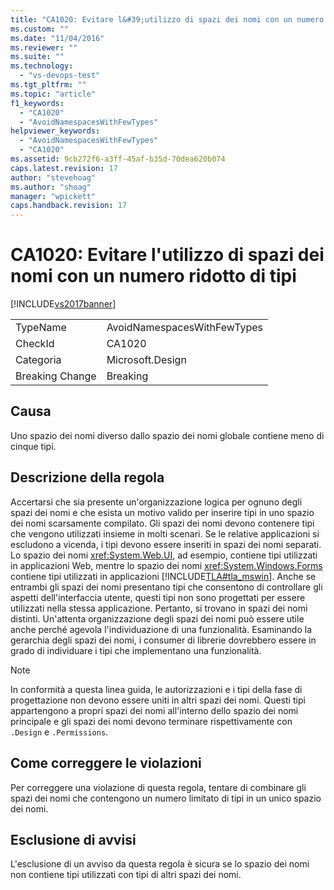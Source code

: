 ```yaml
---
title: "CA1020: Evitare l&#39;utilizzo di spazi dei nomi con un numero ridotto di tipi | Microsoft Docs"
ms.custom: ""
ms.date: "11/04/2016"
ms.reviewer: ""
ms.suite: ""
ms.technology: 
  - "vs-devops-test"
ms.tgt_pltfrm: ""
ms.topic: "article"
f1_keywords: 
  - "CA1020"
  - "AvoidNamespacesWithFewTypes"
helpviewer_keywords: 
  - "AvoidNamespacesWithFewTypes"
  - "CA1020"
ms.assetid: 9cb272f6-a3ff-45af-b35d-70dea620b074
caps.latest.revision: 17
author: "stevehoag"
ms.author: "shoag"
manager: "wpickett"
caps.handback.revision: 17
---
```

# CA1020: Evitare l&#39;utilizzo di spazi dei nomi con un numero ridotto di tipi
[!INCLUDE[vs2017banner](../code-quality/includes/vs2017banner.md)]

|||  
|-|-|  
|TypeName|AvoidNamespacesWithFewTypes|  
|CheckId|CA1020|  
|Categoria|Microsoft.Design|  
|Breaking Change|Breaking|  
  
## Causa  
 Uno spazio dei nomi diverso dallo spazio dei nomi globale contiene meno di cinque tipi.  
  
## Descrizione della regola  
 Accertarsi che sia presente un'organizzazione logica per ognuno degli spazi dei nomi e che esista un motivo valido per inserire tipi in uno spazio dei nomi scarsamente compilato.  Gli spazi dei nomi devono contenere tipi che vengono utilizzati insieme in molti scenari.  Se le relative applicazioni si escludono a vicenda, i tipi devono essere inseriti in spazi dei nomi separati.  Lo spazio dei nomi <xref:System.Web.UI>, ad esempio, contiene tipi utilizzati in applicazioni Web, mentre lo spazio dei nomi <xref:System.Windows.Forms> contiene tipi utilizzati in applicazioni [!INCLUDE[TLA#tla_mswin](../code-quality/includes/tlasharptla_mswin_md.md)].  Anche se entrambi gli spazi dei nomi presentano tipi che consentono di controllare gli aspetti dell'interfaccia utente, questi tipi non sono progettati per essere utilizzati nella stessa applicazione.  Pertanto, si trovano in spazi dei nomi distinti.  Un'attenta organizzazione degli spazi dei nomi può essere utile anche perché agevola l'individuazione di una funzionalità.  Esaminando la gerarchia degli spazi dei nomi, i consumer di librerie dovrebbero essere in grado di individuare i tipi che implementano una funzionalità.  
  
> [!NOTE]
>  In conformità a questa linea guida, le autorizzazioni e i tipi della fase di progettazione non devono essere uniti in altri spazi dei nomi.  Questi tipi appartengono a propri spazi dei nomi all'interno dello spazio dei nomi principale e gli spazi dei nomi devono terminare rispettivamente con `.Design` e `.Permissions`.  
  
## Come correggere le violazioni  
 Per correggere una violazione di questa regola, tentare di combinare gli spazi dei nomi che contengono un numero limitato di tipi in un unico spazio dei nomi.  
  
## Esclusione di avvisi  
 L'esclusione di un avviso da questa regola è sicura se lo spazio dei nomi non contiene tipi utilizzati con tipi di altri spazi dei nomi.